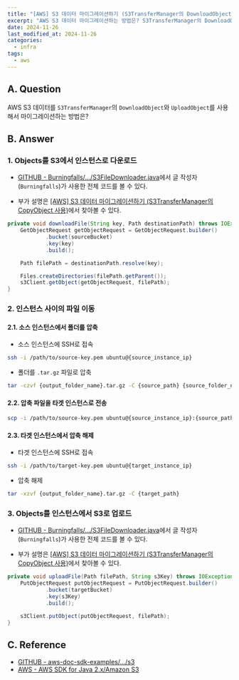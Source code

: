 ```yaml
---
title: "[AWS] S3 데이터 마이그레이션하기 (S3TransferManager의 DownloadObject, UploadObject 사용)"
excerpt: "AWS S3 데이터 마이그레이션하는 방법은? S3TransferManager의 DownloadObject, UploadObject 사용하는 방법은?"
date: 2024-11-26
last_modified_at: 2024-11-26
categories:
  - infra
tags:
  - aws
---
```


## A. Question

AWS S3 데이터를 `S3TransferManager`의 `DownloadObject`와 `UploadObject`를 사용해서 마이그레이션하는 방법은?

## B. Answer

### 1. Objects를 S3에서 인스턴스로 다운로드

* [GITHUB - Burningfalls/.../S3FileDownloader.java](https://github.com/BurningFalls/s3-utility/blob/main/src/main/java/com/s3utility/S3FileDownloader.java)에서 글 작성자(`Burningfalls`)가 사용한 전체 코드를 볼 수 있다.

* 부가 설명은 [[AWS] S3 데이터 마이그레이션하기 (S3TransferManager의 CopyObject 사용)](https://burningfalls.github.io/infra/s3-data-migration-using-copy/)에서 찾아볼 수 있다.

```java
private void downloadFile(String key, Path destinationPath) throws IOException {
    GetObjectRequest getObjectRequest = GetObjectRequest.builder()
            .bucket(sourceBucket)
            .key(key)
            .build();

    Path filePath = destinationPath.resolve(key);

    Files.createDirectories(filePath.getParent());
    s3Client.getObject(getObjectRequest, filePath);
}
```

### 2. 인스턴스 사이의 파일 이동

#### 2.1. 소스 인스턴스에서 폴더를 압축

* 소스 인스턴스에 SSH로 접속

```bash
ssh -i /path/to/source-key.pem ubuntu@{source_instance_ip}
```

* 폴더를 `.tar.gz` 파일로 압축

```bash
tar -czvf {output_folder_name}.tar.gz -C {source_path} {source_folder_name}
```

#### 2.2. 압축 파일을 타겟 인스턴스로 전송

```bash
scp -i /path/to/source-key.pem ubuntu@{source_instance_ip}:{source_path} ubuntu@{target_instance_ip}:{target_path}
```

#### 2.3. 타겟 인스턴스에서 압축 해제

* 타겟 인스턴스에 SSH로 접속

```bash
ssh -i /path/to/target-key.pem ubuntu@{target_instance_ip}
```

* 압축 해제

```bash
tar -xzvf {output_folder_name}.tar.gz -C {target_path}
```

### 3. Objects를 인스턴스에서 S3로 업로드

* [GITHUB - Burningfalls/.../S3FileDownloader.java](https://github.com/BurningFalls/s3-utility/blob/main/src/main/java/com/s3utility/S3FileUploader.java)에서 글 작성자(`Burningfalls`)가 사용한 전체 코드를 볼 수 있다.

* 부가 설명은 [[AWS] S3 데이터 마이그레이션하기 (S3TransferManager의 CopyObject 사용)](https://burningfalls.github.io/infra/s3-data-migration-using-copy/)에서 찾아볼 수 있다.

```java
private void uploadFile(Path filePath, String s3Key) throws IOException {
    PutObjectRequest putObjectRequest = PutObjectRequest.builder()
            .bucket(targetBucket)
            .key(s3Key)
            .build();

    s3Client.putObject(putObjectRequest, filePath);
}
```

## C. Reference

* [GITHUB - aws-doc-sdk-examples/.../s3](https://github.com/awsdocs/aws-doc-sdk-examples/tree/d73001daea05266eaa9e074ccb71b9383832369a/javav2/example_code/s3/src/main/java/com/example/s3)
* [AWS - AWS SDK for Java 2.x/Amazon S3](https://docs.aws.amazon.com/ko_kr/sdk-for-java/latest/developer-guide/examples-s3.html)
